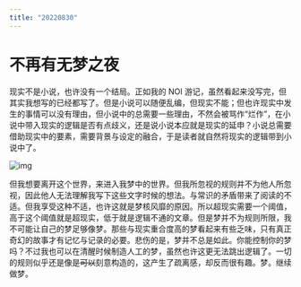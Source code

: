 ```yaml
---
title: "20220830"
---
```

不再有无梦之夜
===

现实不是小说，也许没有一个结局。正如我的 NOI 游记，虽然看起来没写完，但其实我想写的已经都写了。但是小说可以随便乱编，但现实不能；但也许现实中发生的事情可以没有理由，但小说中的总需要一些理由，不然会被骂作“烂作”，在小说中带入现实的逻辑是否有点歧义，还是说小说本应就是现实的延申？小说总需要借助现实中的要素，需要背景与设定的融合，于是读者就自然将现实的逻辑带到小说中了。

![img](https://cdn.luogu.com.cn/upload/image_hosting/a20s8kqi.png)

但我想要离开这个世界，来进入我梦中的世界。但我所忽视的规则并不为他人所忽视，因此他人无法理解我写下这些文字时候的想法。与常识的矛盾带来了阅读的不适。但我享受这种不适，也许这就是梦核风靡的原因。所以超现实需要一个阈值，高于这个阈值就是超现实，低于就是逻辑不通的文章。但是梦并不为规则所限，我不可能让自己的梦足够像梦。那些与现实重合度高的梦看起来有些乏味，只有真正奇幻的故事才有记忆与记录的必要。悲伤的是，梦并不总是如此。你能控制你的梦吗？不过我也可以在清醒时候制造人工的梦，虽然也许这更无法跳出逻辑了。一切的规则似乎还是像是~~可以~~刻意构造的，这产生了疏离感，却反而很有趣。梦。继续做梦。
